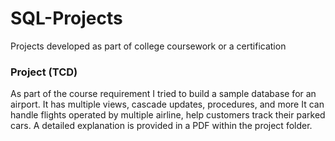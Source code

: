# SQL-Projects
Projects developed as part of college coursework or a certification 

### Project (TCD)
As part of the course requirement I tried to build a sample database for an airport.
It has multiple views, cascade updates, procedures, and more
It can handle flights operated by multiple airline, help customers track their parked cars. 
A detailed explanation is provided in a PDF within the project folder.
